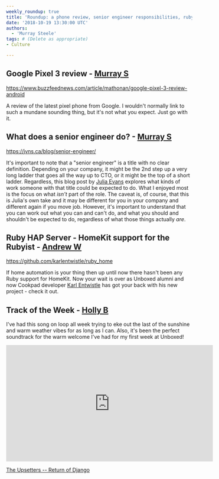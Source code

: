 ```yaml
---
weekly_roundup: true
title: 'Roundup: a phone review, senior engineer responsibilities, ruby HomeKit'
date: '2018-10-19 13:30:00 UTC'
authors:
  - 'Murray Steele'
tags: # (Delete as appropriate)
- Culture

---
```


## Google Pixel 3 review - [Murray S](/people#murray-steele)

https://www.buzzfeednews.com/article/mathonan/google-pixel-3-review-android

A review of the latest pixel phone from Google.  I wouldn't normally link to
such a mundane sounding thing, but it's not what you expect.  Just go with it.

## What does a senior engineer do? - [Murray S](/people#murray-steele)

https://jvns.ca/blog/senior-engineer/

It's important to note that a "senior engineer" is a title with no clear
definition.  Depending on your company, it might be the 2nd step up a very long
ladder that goes all the way up to CTO, or it might be the top of a short
ladder.  Regardless, this blog post by [Julia Evans](https://twitter.com/b0rk)
explores what kinds of work someone with that title could be expected to do.
What I enjoyed most is the focus on what _isn't_ part of the role.  The caveat
is, of course, that this is Julia's own take and it may be different for you in
your company and different again if you move job.  However, it's important to
understand that you can work out what you can and can't do, and what you should
and shouldn't be expected to do, regardless of what those things actually _are_.

## Ruby HAP Server - HomeKit support for the Rubyist - [Andrew W](/people#andrew-white)

https://github.com/karlentwistle/ruby_home

If home automation is your thing then up until now there hasn't been any Ruby
support for HomeKit. Now your wait is over as Unboxed alumni and now Cookpad
developer [Karl Entwistle](https://twitter.com/karlentwistle) has got your back
with his new project - check it out.

## Track of the Week - [Holly B](/people#holly-brenan)

I've had this song on loop all week trying to eke out the last of the sunshine
and warm weather vibes for as long as I can. Also, it's been the perfect
soundtrack for the warm welcome I've had for my first week at Unboxed!

<iframe width="560" height="315" src="https://www.youtube.com/embed/ax5phXqMjCU" frameborder="0" allowfullscreen></iframe>

[The Upsetters -- Return of Django](https://www.youtube.com/watch?v=ax5phXqMjCU)
